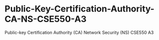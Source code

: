 # Public-Key-Certification-Authority-CA-NS-CSE550-A3
Public-key Certification Authority (CA) Network Security (NS) CSE550 A3 
